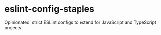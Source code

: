 # eslint-config-staples

Opinionated, strict ESLint configs to extend for JavaScript and TypeScript projects.
